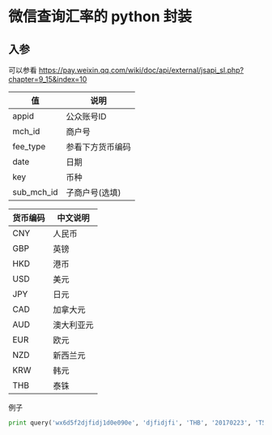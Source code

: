 # 微信查询汇率的 python 封装

## 入参
可以参看 https://pay.weixin.qq.com/wiki/doc/api/external/jsapi_sl.php?chapter=9_15&index=10

| 值|说明
|---|---
|appid|公众账号ID|
|mch_id|商户号|
|fee_type|参看下方货币编码|
|date|日期|
|key|币种|
|sub_mch_id|子商户号(选填)|

| 货币编码 | 中文说明
|----------|------
| CNY      | 人民币
| GBP      | 英镑
| HKD      | 港币
| USD      | 美元
| JPY      | 日元
| CAD      | 加拿大元
| AUD      | 澳大利亚元
| EUR      | 欧元
| NZD      | 新西兰元
| KRW      | 韩元
| THB      | 泰铢

例子

```python
print query('wx6d5f2djfidj1d0e090e', 'djfidjfi', 'THB', '20170223', 'T5iab0cX9Xem9KP0zLUldjifdifhywEYw7')
```
